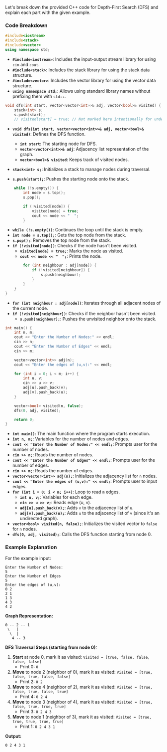 Let's break down the provided C++ code for Depth-First Search (DFS) and explain each part with the given example.

### Code Breakdown

```cpp
#include<iostream>
#include<stack>
#include<vector>
using namespace std;
```

- **`#include<iostream>`**: Includes the input-output stream library for using `cin` and `cout`.
- **`#include<stack>`**: Includes the stack library for using the stack data structure.
- **`#include<vector>`**: Includes the vector library for using the vector data structure.
- **`using namespace std;`**: Allows using standard library names without prefixing them with `std::`.

```cpp
void dfs(int start, vector<vector<int>>& adj, vector<bool>& visited) {
    stack<int> s;
    s.push(start);
    // visited[start] = true; // Not marked here intentionally for understanding
```

- **`void dfs(int start, vector<vector<int>>& adj, vector<bool>& visited)`**: Defines the DFS function.
  - **`int start`**: The starting node for DFS.
  - **`vector<vector<int>>& adj`**: Adjacency list representation of the graph.
  - **`vector<bool>& visited`**: Keeps track of visited nodes.

- **`stack<int> s;`**: Initializes a stack to manage nodes during traversal.
- **`s.push(start);`**: Pushes the starting node onto the stack.

```cpp
    while (!s.empty()) {
        int node = s.top();
        s.pop();

        if (!visited[node]) {
            visited[node] = true;
            cout << node << "  ";
        }
```

- **`while (!s.empty())`**: Continues the loop until the stack is empty.
- **`int node = s.top();`**: Gets the top node from the stack.
- **`s.pop();`**: Removes the top node from the stack.
- **`if (!visited[node])`**: Checks if the node hasn't been visited.
  - **`visited[node] = true;`**: Marks the node as visited.
  - **`cout << node << "  ";`**: Prints the node.

```cpp
        for (int neighbour : adj[node]) {
            if (!visited[neighbour]) {
                s.push(neighbour);
            }
        }
    }
}
```

- **`for (int neighbour : adj[node])`**: Iterates through all adjacent nodes of the current node.
- **`if (!visited[neighbour])`**: Checks if the neighbor hasn't been visited.
  - **`s.push(neighbour);`**: Pushes the unvisited neighbor onto the stack.

```cpp
int main() {
    int n, m;
    cout << "Enter the Number of Nodes:" << endl;
    cin >> n;
    cout << "Enter the Number of Edges" << endl;
    cin >> m;

    vector<vector<int>> adj(n);
    cout << "Enter the edges of (u,v):" << endl;

    for (int i = 0; i < m; i++) {
        int u, v;
        cin >> u >> v;
        adj[u].push_back(v);
        adj[v].push_back(u);
    }

    vector<bool> visited(n, false);
    dfs(0, adj, visited);

    return 0;
}
```

- **`int main()`**: The main function where the program starts execution.
- **`int n, m;`**: Variables for the number of nodes and edges.
- **`cout << "Enter the Number of Nodes:" << endl;`**: Prompts user for the number of nodes.
- **`cin >> n;`**: Reads the number of nodes.
- **`cout << "Enter the Number of Edges" << endl;`**: Prompts user for the number of edges.
- **`cin >> m;`**: Reads the number of edges.
- **`vector<vector<int>> adj(n);`**: Initializes the adjacency list for `n` nodes.
- **`cout << "Enter the edges of (u,v):" << endl;`**: Prompts user to input edges.
- **`for (int i = 0; i < m; i++)`**: Loop to read `m` edges.
  - **`int u, v;`**: Variables for each edge.
  - **`cin >> u >> v;`**: Reads edge (u, v).
  - **`adj[u].push_back(v);`**: Adds `v` to the adjacency list of `u`.
  - **`adj[v].push_back(u);`**: Adds `u` to the adjacency list of `v` (since it's an undirected graph).
- **`vector<bool> visited(n, false);`**: Initializes the visited vector to `false` for `n` nodes.
- **`dfs(0, adj, visited);`**: Calls the DFS function starting from node 0.

### Example Explanation

For the example input:

```
Enter the Number of Nodes:
5
Enter the Number of Edges
5
Enter the edges of (u,v):
0 2
2 1
1 3
4 3
4 2
```

**Graph Representation:**

```
0 -- 2 -- 1
 \   |
  \  |
   4 -- 3
```

**DFS Traversal Steps (starting from node 0):**

1. **Start** at node 0, mark it as visited: `Visited = [true, false, false, false, false]`
   - Print 0: `0`
2. **Move** to node 2 (neighbor of 0), mark it as visited: `Visited = [true, false, true, false, false]`
   - Print 2: `0 2`
3. **Move** to node 4 (neighbor of 2), mark it as visited: `Visited = [true, false, true, false, true]`
   - Print 4: `0 2 4`
4. **Move** to node 3 (neighbor of 4), mark it as visited: `Visited = [true, false, true, true, true]`
   - Print 3: `0 2 4 3`
5. **Move** to node 1 (neighbor of 3), mark it as visited: `Visited = [true, true, true, true, true]`
   - Print 1: `0 2 4 3 1`

**Output:**

```
0 2 4 3 1
```